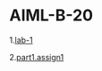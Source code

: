 # AIML-B-20
1.[lab-1](https://github.com/Trisha1383/AIML-B-20/blob/main/Untitled0.ipynb)

2.[part1.assign1](https://github.com/Trisha1383/AIML-B-20/blob/main/Part_01_Assgn_1.ipynb)
